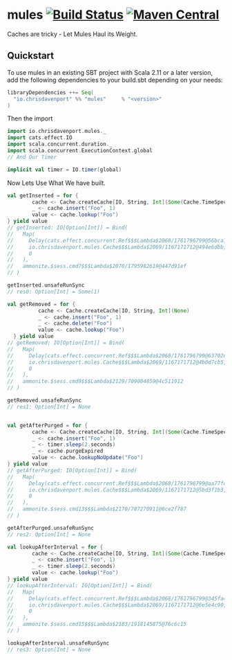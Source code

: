 # mules [![Build Status](https://travis-ci.com/ChristopherDavenport/mules.svg?branch=master)](https://travis-ci.com/ChristopherDavenport/mules) [![Maven Central](https://maven-badges.herokuapp.com/maven-central/io.chrisdavenport/mules_2.12/badge.svg)](https://maven-badges.herokuapp.com/maven-central/io.chrisdavenport/mules_2.12)

Caches are tricky - Let Mules Haul its Weight.


## Quickstart

To use mules in an existing SBT project with Scala 2.11 or a later version, add the following dependencies to your build.sbt depending on your needs:

```scala
libraryDependencies ++= Seq(
  "io.chrisdavenport" %% "mules"     % "<version>"
)
```

Then the import

```scala
import io.chrisdavenport.mules._
import cats.effect.IO
import scala.concurrent.duration._
import scala.concurrent.ExecutionContext.global
// And Our Timer

implicit val timer = IO.timer(global)
```

Now Lets Use What We have built.

```scala
val getInserted = for {
        cache <- Cache.createCache[IO, String, Int](Some(Cache.TimeSpec.unsafeFromDuration(1.second)))
        _ <- cache.insert("Foo", 1)
        value <- cache.lookup("Foo")
} yield value
// getInserted: IO[Option[Int]] = Bind(
//   Map(
//     Delay(cats.effect.concurrent.Ref$$$Lambda$2068/1761796799@56bca113),
//     io.chrisdavenport.mules.Cache$$$Lambda$2069/1167171712@494e6dbb,
//     0
//   ),
//   ammonite.$sess.cmd7$$$Lambda$2070/1795982619@447d91ef
// )

getInserted.unsafeRunSync
// res0: Option[Int] = Some(1)

val getRemoved = for {
          cache <- Cache.createCache[IO, String, Int](None)
          _ <- cache.insert("Foo", 1)
          _ <- cache.delete("Foo")
          value <- cache.lookup("Foo")
  } yield value 
// getRemoved: IO[Option[Int]] = Bind(
//   Map(
//     Delay(cats.effect.concurrent.Ref$$$Lambda$2068/1761796799@63702e4),
//     io.chrisdavenport.mules.Cache$$$Lambda$2069/1167171712@4b0d7cb5,
//     0
//   ),
//   ammonite.$sess.cmd9$$$Lambda$2129/709004859@4c511912
// )

getRemoved.unsafeRunSync
// res1: Option[Int] = None


val getAfterPurged = for {
        cache <- Cache.createCache[IO, String, Int](Some(Cache.TimeSpec.unsafeFromDuration(1.second)))
        _ <- cache.insert("Foo", 1)
        _ <- timer.sleep(2.seconds)
        _ <- cache.purgeExpired
        value <- cache.lookupNoUpdate("Foo")
} yield value
// getAfterPurged: IO[Option[Int]] = Bind(
//   Map(
//     Delay(cats.effect.concurrent.Ref$$$Lambda$2068/1761796799@aa77fd0),
//     io.chrisdavenport.mules.Cache$$$Lambda$2069/1167171712@5bd3f1b3,
//     0
//   ),
//   ammonite.$sess.cmd13$$$Lambda$2170/787270911@6ce2f787
// )

getAfterPurged.unsafeRunSync
// res2: Option[Int] = None

val lookupAfterInterval = for {
        cache <- Cache.createCache[IO, String, Int](Some(Cache.TimeSpec.unsafeFromDuration(1.second)))
        _ <- cache.insert("Foo", 1)
        _ <- timer.sleep(2.seconds)
        value <- cache.lookup("Foo")
} yield value
// lookupAfterInterval: IO[Option[Int]] = Bind(
//   Map(
//     Delay(cats.effect.concurrent.Ref$$$Lambda$2068/1761796799@345fa41d),
//     io.chrisdavenport.mules.Cache$$$Lambda$2069/1167171712@6e5e4c90,
//     0
//   ),
//   ammonite.$sess.cmd15$$$Lambda$2183/1918145875@76c6c15
// )

lookupAfterInterval.unsafeRunSync
// res3: Option[Int] = None
```